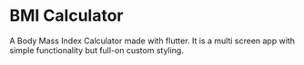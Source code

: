 # BMI Calculator

A Body Mass Index Calculator made with flutter. It is a multi screen app with simple functionality but full-on custom styling. 
